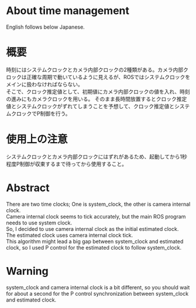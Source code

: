 # About time management
English follows below Japanese.

# 概要
時刻にはシステムクロックとカメラ内部クロックの2種類がある。カメラ内部クロックは正確な周期で動いているように見えるが、ROSではシステムクロックをメインに扱わなければならない。  
そこで、クロック推定値として、初期値にカメラ内部クロックの値を入れ、時刻の進みにもカメラクロックを用いる。
そのまま長時間放置するとクロック推定値とシステムクロックがずれてしまうことを予想して、クロック推定値とシステムクロックでP制御を行う。  

# 使用上の注意
システムクロックとカメラ内部クロックにはずれがあるため、起動してから1秒程度P制御が収束するまで待ってから使用すること。

# Abstract
There are two time clocks; One is system\_clock, the other is camera internal clock.  
Camera internal clock seems to tick accurately, but the main ROS program needs to use system clock.  
So, I decided to use camera internal clock as the initial estimated clock.  
The estimated clock uses camera internal clock tick.  
This algorithm might lead a big gap between system\_clock and estimated clock, so I used P control for the estimated clock to follow system\_clock.  

# Warning
system\_clock and camera internal clock is a bit different, so you should wait for about a second for the P control synchronization between system\_clock and estimated clock.
